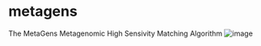 # metagens
The MetaGens Metagenomic High Sensivity Matching Algorithm
![image](https://user-images.githubusercontent.com/24779516/159187906-25cd6e3a-4ea9-484e-ab32-0776a0fed2a4.png)
